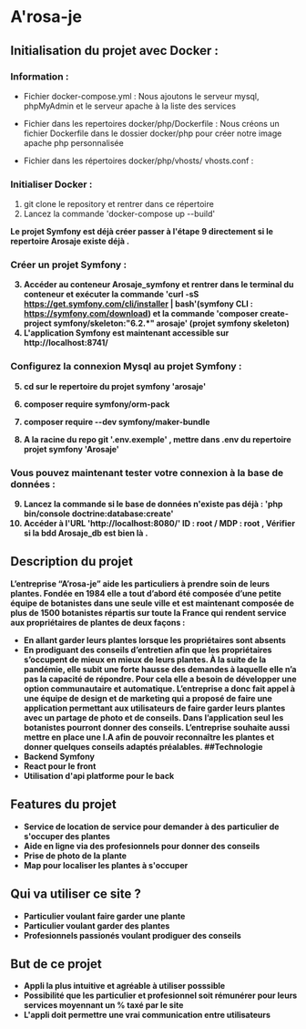 
# A'rosa-je

## Initialisation du projet avec Docker : 

### Information : 

- Fichier docker-compose.yml : Nous ajoutons le serveur mysql, phpMyAdmin et le serveur apache à la liste des services

- Fichier dans les repertoires docker/php/Dockerfile : Nous créons un fichier Dockerfile dans le dossier docker/php pour créer notre image apache php personnalisée

- Fichier dans les répertoires docker/php/vhosts/ vhosts.conf :

### Initialiser Docker :

1. git clone le repository et rentrer dans ce répertoire
2. Lancez la commande 'docker-compose up --build'

<b>Le projet Symfony est déjà créer passer à l'étape 9 directement si le repertoire Arosaje existe déjà .<b>

### Créer un projet Symfony : 

3. Accéder au conteneur Arosaje_symfony et rentrer dans le terminal du conteneur et exécuter la commande
'curl -sS https://get.symfony.com/cli/installer | bash'(symfony CLI : https://symfony.com/download) et la commande 'composer create-project symfony/skeleton:"6.2.*" arosaje' (projet symfony skeleton)
4. L'application Symfony est maintenant accessible sur http://localhost:8741/

### Configurez la connexion Mysql au projet Symfony : 

5. cd sur le repertoire du projet symfony 'arosaje'
6. composer require symfony/orm-pack
7. composer require --dev symfony/maker-bundle

8. A la racine du repo git '.env.exemple' , mettre dans .env du repertoire projet symfony 'Arosaje'

### Vous pouvez maintenant tester votre connexion à la base de données :

9. Lancez la commande si le base de données n'existe pas déjà : 'php bin/console doctrine:database:create'
10. Accéder à l'URL 'http://localhost:8080/' ID : root / MDP : root , Vérifier si la bdd Arosaje_db est bien là .



## Description du projet
L’entreprise “A’rosa-je” aide les particuliers à prendre soin de leurs plantes.
Fondée en 1984 elle a tout d’abord été composée d’une petite équipe de botanistes dans une seule ville et
est maintenant composée de plus de 1500 botanistes répartis sur toute la France qui rendent service aux
propriétaires de plantes de deux façons :
- En allant garder leurs plantes lorsque les propriétaires sont absents
- En prodiguant des conseils d’entretien afin que les propriétaires s’occupent de mieux en mieux de leurs
plantes.
À la suite de la pandémie, elle subit une forte hausse des demandes à laquelle elle n’a pas la capacité de
répondre. Pour cela elle a besoin de développer une option communautaire et automatique.
L’entreprise a donc fait appel à une équipe de design et de marketing qui a proposé de faire une application
permettant aux utilisateurs de faire garder leurs plantes avec un partage de photo et de conseils.
Dans l’application seul les botanistes pourront donner des conseils.
L’entreprise souhaite aussi mettre en place une I.A afin de pouvoir reconnaître les plantes et donner
quelques conseils adaptés préalables.
##Technologie
- Backend Symfony 
- React pour le front
- Utilisation d'api platforme pour le back
## Features du projet 
- Service de location de service pour demander à des particulier de s'occuper des plantes
- Aide en ligne via des profesionnels pour donner des conseils
- Prise de photo de la plante
- Map pour localiser les plantes à s'occuper

## Qui va utiliser ce site ?
- Particulier voulant faire garder une plante
- Particulier voulant garder des plantes
- Profesionnels passionés voulant prodiguer des conseils

## But de ce projet 
- Appli la plus intuitive et agréable à utiliser posssible
- Possibilité que les particulier et profesionnel soit rémunérer pour leurs services moyennant un % taxé par le site 
- L'appli doit permettre une vrai communication entre utilisateurs
